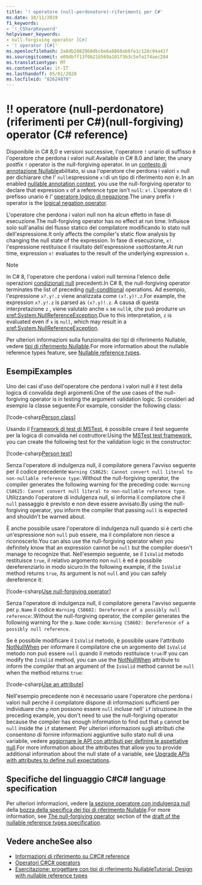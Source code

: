 ```yaml
---
title: '! operatore (null-perdonatore)-riferimenti per C#'
ms.date: 10/11/2019
f1_keywords:
- '!_CSharpKeyword'
helpviewer_keywords:
- null-forgiving operator [C#]
- '! operator [C#]'
ms.openlocfilehash: 2a8db2882968dbcbe6a8868ab6fe1c128c94a41f
ms.sourcegitcommit: e09dbff13f0b21b569a101f3b3c5efa174aec204
ms.translationtype: MT
ms.contentlocale: it-IT
ms.lasthandoff: 05/01/2020
ms.locfileid: "82624878"
---
```

# <a name="-null-forgiving-operator-c-reference"></a><span data-ttu-id="a52c8-103">!</span><span class="sxs-lookup"><span data-stu-id="a52c8-103">!</span></span> <span data-ttu-id="a52c8-104">operatore (null-perdonatore) (riferimenti per C#)</span><span class="sxs-lookup"><span data-stu-id="a52c8-104">(null-forgiving) operator (C# reference)</span></span>

<span data-ttu-id="a52c8-105">Disponibile in C# 8,0 e versioni successive, l'operatore `!` unario di suffisso è l'operatore che perdona i valori null.</span><span class="sxs-lookup"><span data-stu-id="a52c8-105">Available in C# 8.0 and later, the unary postfix `!` operator is the null-forgiving operator.</span></span> <span data-ttu-id="a52c8-106">In un [contesto di annotazione Nullable](../../nullable-references.md#nullable-annotation-context)abilitato, si usa l'operatore che perdona i valori `x` null per dichiarare che l' `null`espressione `x!`di un tipo di riferimento non è:.</span><span class="sxs-lookup"><span data-stu-id="a52c8-106">In an enabled [nullable annotation context](../../nullable-references.md#nullable-annotation-context), you use the null-forgiving operator to declare that expression `x` of a reference type isn't `null`: `x!`.</span></span> <span data-ttu-id="a52c8-107">L'operatore di `!` prefisso unario è l' [operatore logico di negazione](boolean-logical-operators.md#logical-negation-operator-).</span><span class="sxs-lookup"><span data-stu-id="a52c8-107">The unary prefix `!` operator is the [logical negation operator](boolean-logical-operators.md#logical-negation-operator-).</span></span>

<span data-ttu-id="a52c8-108">L'operatore che perdona i valori null non ha alcun effetto in fase di esecuzione.</span><span class="sxs-lookup"><span data-stu-id="a52c8-108">The null-forgiving operator has no effect at run time.</span></span> <span data-ttu-id="a52c8-109">Influisce solo sull'analisi del flusso statico del compilatore modificando lo stato null dell'espressione.</span><span class="sxs-lookup"><span data-stu-id="a52c8-109">It only affects the compiler's static flow analysis by changing the null state of the expression.</span></span> <span data-ttu-id="a52c8-110">In fase di esecuzione, `x!` l'espressione restituisce il risultato dell'espressione `x`sottostante.</span><span class="sxs-lookup"><span data-stu-id="a52c8-110">At run time, expression `x!` evaluates to the result of the underlying expression `x`.</span></span>

> [!NOTE]
> <span data-ttu-id="a52c8-111">In C# 8, l'operatore che perdona i valori null termina l'elenco delle operazioni [condizionali null](member-access-operators.md#null-conditional-operators--and-) precedenti.</span><span class="sxs-lookup"><span data-stu-id="a52c8-111">In C# 8, the null-forgiving operator terminates the list of preceding [null-conditional](member-access-operators.md#null-conditional-operators--and-) operations.</span></span> <span data-ttu-id="a52c8-112">Ad esempio, l'espressione `x?.y!.z` viene analizzata come `(x?.y)!.z`.</span><span class="sxs-lookup"><span data-stu-id="a52c8-112">For example, the expression `x?.y!.z` is parsed as `(x?.y)!.z`.</span></span> <span data-ttu-id="a52c8-113">A causa di questa interpretazione `z` , viene valutato anche `x` se `null`è, che può produrre un <xref:System.NullReferenceException>.</span><span class="sxs-lookup"><span data-stu-id="a52c8-113">Due to this interpretation, `z` is evaluated even if `x` is `null`, which may result in a <xref:System.NullReferenceException>.</span></span>

<span data-ttu-id="a52c8-114">Per ulteriori informazioni sulla funzionalità dei tipi di riferimento Nullable, vedere [tipi di riferimento Nullable](../builtin-types/nullable-reference-types.md).</span><span class="sxs-lookup"><span data-stu-id="a52c8-114">For more information about the nullable reference types feature, see [Nullable reference types](../builtin-types/nullable-reference-types.md).</span></span>

## <a name="examples"></a><span data-ttu-id="a52c8-115">Esempi</span><span class="sxs-lookup"><span data-stu-id="a52c8-115">Examples</span></span>

<span data-ttu-id="a52c8-116">Uno dei casi d'uso dell'operatore che perdona i valori null è il test della logica di convalida degli argomenti.</span><span class="sxs-lookup"><span data-stu-id="a52c8-116">One of the use cases of the null-forgiving operator is in testing the argument validation logic.</span></span> <span data-ttu-id="a52c8-117">Si consideri ad esempio la classe seguente:</span><span class="sxs-lookup"><span data-stu-id="a52c8-117">For example, consider the following class:</span></span>

[!code-csharp[Person class](snippets/NullForgivingOperator.cs#PersonClass)]

<span data-ttu-id="a52c8-118">Usando il [Framework di test di MSTest](../../../core/testing/unit-testing-with-mstest.md), è possibile creare il test seguente per la logica di convalida nel costruttore:</span><span class="sxs-lookup"><span data-stu-id="a52c8-118">Using the [MSTest test framework](../../../core/testing/unit-testing-with-mstest.md), you can create the following test for the validation logic in the constructor:</span></span>

[!code-csharp[Person test](snippets/NullForgivingOperator.cs#TestPerson)]

<span data-ttu-id="a52c8-119">Senza l'operatore di indulgenza null, il compilatore genera l'avviso seguente per il codice precedente `Warning CS8625: Cannot convert null literal to non-nullable reference type`:.</span><span class="sxs-lookup"><span data-stu-id="a52c8-119">Without the null-forgiving operator, the compiler generates the following warning for the preceding code: `Warning CS8625: Cannot convert null literal to non-nullable reference type`.</span></span> <span data-ttu-id="a52c8-120">Utilizzando l'operatore di indulgenza null, si informa il compilatore che il `null` passaggio è previsto e non deve essere avvisato.</span><span class="sxs-lookup"><span data-stu-id="a52c8-120">By using the null-forgiving operator, you inform the compiler that passing `null` is expected and shouldn't be warned about.</span></span>

<span data-ttu-id="a52c8-121">È anche possibile usare l'operatore di indulgenza null quando si è certi che un'espressione non `null` può essere, ma il compilatore non riesce a riconoscerlo.</span><span class="sxs-lookup"><span data-stu-id="a52c8-121">You can also use the null-forgiving operator when you definitely know that an expression cannot be `null` but the compiler doesn't manage to recognize that.</span></span> <span data-ttu-id="a52c8-122">Nell'esempio seguente, se il `IsValid` metodo restituisce `true`, il relativo argomento non `null` è ed è possibile dereferenziarlo in modo sicuro:</span><span class="sxs-lookup"><span data-stu-id="a52c8-122">In the following example, if the `IsValid` method returns `true`, its argument is not `null` and you can safely dereference it:</span></span>

[!code-csharp[Use null-forgiving operator](snippets/NullForgivingOperator.cs#UseNullForgiving)]

<span data-ttu-id="a52c8-123">Senza l'operatore di indulgenza null, il compilatore genera l'avviso seguente per `p.Name` il codice `Warning CS8602: Dereference of a possibly null reference`:.</span><span class="sxs-lookup"><span data-stu-id="a52c8-123">Without the null-forgiving operator, the compiler generates the following warning for the `p.Name` code: `Warning CS8602: Dereference of a possibly null reference`.</span></span>

<span data-ttu-id="a52c8-124">Se è possibile modificare il `IsValid` metodo, è possibile usare l'attributo [NotNullWhen](xref:System.Diagnostics.CodeAnalysis.NotNullWhenAttribute) per informare il compilatore che un argomento del `IsValid` metodo non può essere `null` quando il metodo restituisce `true`:</span><span class="sxs-lookup"><span data-stu-id="a52c8-124">If you can modify the `IsValid` method, you can use the [NotNullWhen](xref:System.Diagnostics.CodeAnalysis.NotNullWhenAttribute) attribute to inform the compiler that an argument of the `IsValid` method cannot be `null` when the method returns `true`:</span></span>

[!code-csharp[Use an attribute](snippets/NullForgivingOperator.cs#UseAttribute)]

<span data-ttu-id="a52c8-125">Nell'esempio precedente non è necessario usare l'operatore che perdona i valori null perché il compilatore dispone di informazioni sufficienti per individuare che `p` non possono essere `null` incluse nell' `if` istruzione.</span><span class="sxs-lookup"><span data-stu-id="a52c8-125">In the preceding example, you don't need to use the null-forgiving operator because the compiler has enough information to find out that `p` cannot be `null` inside the `if` statement.</span></span> <span data-ttu-id="a52c8-126">Per ulteriori informazioni sugli attributi che consentono di fornire informazioni aggiuntive sullo stato null di una variabile, vedere [aggiornare le API con attributi per definire le aspettative null](../attributes/nullable-analysis.md).</span><span class="sxs-lookup"><span data-stu-id="a52c8-126">For more information about the attributes that allow you to provide additional information about the null state of a variable, see [Upgrade APIs with attributes to define null expectations](../attributes/nullable-analysis.md).</span></span>

## <a name="c-language-specification"></a><span data-ttu-id="a52c8-127">Specifiche del linguaggio C#</span><span class="sxs-lookup"><span data-stu-id="a52c8-127">C# language specification</span></span>

<span data-ttu-id="a52c8-128">Per ulteriori informazioni, vedere [la sezione operatore con indulgenza null](~/_csharplang/proposals/csharp-8.0/nullable-reference-types-specification.md#the-null-forgiving-operator) della [bozza della specifica dei tipi di riferimento Nullable](~/_csharplang/proposals/csharp-8.0/nullable-reference-types-specification.md).</span><span class="sxs-lookup"><span data-stu-id="a52c8-128">For more information, see [The null-forgiving operator](~/_csharplang/proposals/csharp-8.0/nullable-reference-types-specification.md#the-null-forgiving-operator) section of the [draft of the nullable reference types specification](~/_csharplang/proposals/csharp-8.0/nullable-reference-types-specification.md).</span></span>

## <a name="see-also"></a><span data-ttu-id="a52c8-129">Vedere anche</span><span class="sxs-lookup"><span data-stu-id="a52c8-129">See also</span></span>

- [<span data-ttu-id="a52c8-130">Informazioni di riferimento su C#</span><span class="sxs-lookup"><span data-stu-id="a52c8-130">C# reference</span></span>](../index.md)
- [<span data-ttu-id="a52c8-131">Operatori C#</span><span class="sxs-lookup"><span data-stu-id="a52c8-131">C# operators</span></span>](index.md)
- [<span data-ttu-id="a52c8-132">Esercitazione: progettare con tipi di riferimento Nullable</span><span class="sxs-lookup"><span data-stu-id="a52c8-132">Tutorial: Design with nullable reference types</span></span>](../../tutorials/nullable-reference-types.md)
